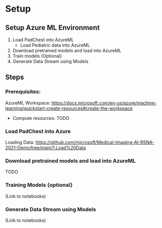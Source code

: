 # Setup

## Setup Azure ML Environment

1. Load PadChest into AzureML
    * Load Pediatric data into AzureML
2. Download pretrained models and load into AzureML
3. Train models (Optional)
4. Generate Data Stream  using Models


## Steps

### Prerequisites:
AzureML Workspace: https://docs.microsoft.com/en-us/azure/machine-learning/quickstart-create-resources#create-the-workspace
* Compute resources: TODO

### Load PadChest into Azure
Loading Data: https://github.com/microsoft/Medical-Imaging-AI-RSNA-2021-Demo/tree/main/1.Load%20Data

### Download pretrained models and load into AzureML
TODO

### Training Models {optional}
(Link to notebooks)

### Generate Data Stream using Models
(Link to notebooks)
